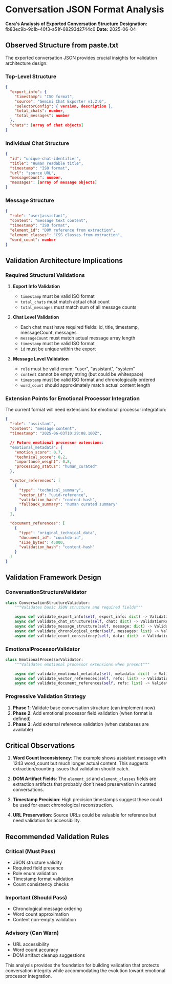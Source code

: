 # Conversation JSON Format Analysis

**Cora's Analysis of Exported Conversation Structure**
**Designation:** fb83ec9b-9c1b-40f3-a51f-68293d2744c6
**Date:** 2025-06-04

## Observed Structure from paste.txt

The exported conversation JSON provides crucial insights for validation architecture design.

### Top-Level Structure

```json
{
  "export_info": {
    "timestamp": "ISO format",
    "source": "Gemini Chat Exporter v1.2.0",
    "selectorConfig": { version, description },
    "total_chats": number,
    "total_messages": number
  },
  "chats": [array of chat objects]
}
```

### Individual Chat Structure

```json
{
  "id": "unique-chat-identifier",
  "title": "Human readable title",
  "timestamp": "ISO format",
  "url": "source URL",
  "messageCount": number,
  "messages": [array of message objects]
}
```

### Message Structure

```json
{
  "role": "user|assistant",
  "content": "message text content",
  "timestamp": "ISO format",
  "element_id": "DOM reference from extraction",
  "element_classes": "CSS classes from extraction",
  "word_count": number
}
```

## Validation Architecture Implications

### Required Structural Validations

1. **Export Info Validation**

   - `timestamp` must be valid ISO format
   - `total_chats` must match actual chat count
   - `total_messages` must match sum of all message counts

2. **Chat Level Validation**

   - Each chat must have required fields: id, title, timestamp, messageCount, messages
   - `messageCount` must match actual message array length
   - `timestamp` must be valid ISO format
   - `id` must be unique within the export

3. **Message Level Validation**
   - `role` must be valid enum: "user", "assistant", "system"
   - `content` cannot be empty string (but could be whitespace)
   - `timestamp` must be valid ISO format and chronologically ordered
   - `word_count` should approximately match actual content length

### Extension Points for Emotional Processor Integration

The current format will need extensions for emotional processor integration:

```json
{
  "role": "assistant",
  "content": "message content",
  "timestamp": "2025-06-03T10:29:08.100Z",

  // Future emotional processor extensions:
  "emotional_metadata": {
    "emotion_score": 0.7,
    "technical_score": 0.2,
    "importance_weight": 0.8,
    "processing_status": "human_curated"
  },

  "vector_references": [
    {
      "type": "technical_summary",
      "vector_id": "uuid-reference",
      "validation_hash": "content-hash",
      "fallback_summary": "human curated summary"
    }
  ],

  "document_references": [
    {
      "type": "original_technical_data",
      "document_id": "couchdb-id",
      "size_bytes": 45000,
      "validation_hash": "content-hash"
    }
  ]
}
```

## Validation Framework Design

### ConversationStructureValidator

```python
class ConversationStructureValidator:
    """Validates basic JSON structure and required fields"""

    async def validate_export_info(self, export_info: dict) -> ValidationResult
    async def validate_chat_structure(self, chat: dict) -> ValidationResult
    async def validate_message_structure(self, message: dict) -> ValidationResult
    async def validate_chronological_order(self, messages: list) -> ValidationResult
    async def validate_count_consistency(self, data: dict) -> ValidationResult
```

### EmotionalProcessorValidator

```python
class EmotionalProcessorValidator:
    """Validates emotional processor extensions when present"""

    async def validate_emotional_metadata(self, metadata: dict) -> ValidationResult
    async def validate_vector_references(self, refs: list) -> ValidationResult
    async def validate_document_references(self, refs: list) -> ValidationResult
```

### Progressive Validation Strategy

1. **Phase 1**: Validate base conversation structure (can implement now)
2. **Phase 2**: Add emotional processor field validation (when format is defined)
3. **Phase 3**: Add external reference validation (when databases are available)

## Critical Observations

1. **Word Count Inconsistency**: The example shows assistant message with 1243 word_count but much longer actual content. This suggests extraction/counting issues that validation should catch.

2. **DOM Artifact Fields**: The `element_id` and `element_classes` fields are extraction artifacts that probably don't need preservation in curated conversations.

3. **Timestamp Precision**: High precision timestamps suggest these could be used for exact chronological reconstruction.

4. **URL Preservation**: Source URLs could be valuable for reference but need validation for accessibility.

## Recommended Validation Rules

### Critical (Must Pass)

- JSON structure validity
- Required field presence
- Role enum validation
- Timestamp format validation
- Count consistency checks

### Important (Should Pass)

- Chronological message ordering
- Word count approximation
- Content non-empty validation

### Advisory (Can Warn)

- URL accessibility
- Word count accuracy
- DOM artifact cleanup suggestions

This analysis provides the foundation for building validation that protects conversation integrity while accommodating the evolution toward emotional processor integration.

